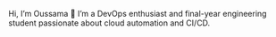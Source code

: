 Hi, I’m Oussama 👋 
I’m a DevOps enthusiast and final-year engineering student passionate about cloud automation and CI/CD.
